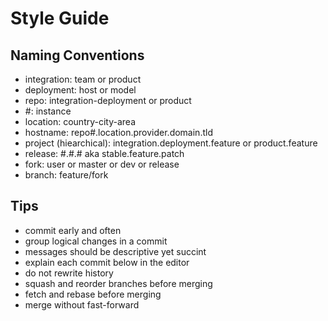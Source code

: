 Style Guide
===========

Naming Conventions
------------------
* integration: team or product
* deployment: host or model
* repo: integration-deployment or product
* #: instance
* location: country-city-area
* hostname: repo#.location.provider.domain.tld
* project (hiearchical): integration.deployment.feature or product.feature
* release: #.#.# aka stable.feature.patch
* fork: user or master or dev or release
* branch: feature/fork

Tips
----
* commit early and often
* group logical changes in a commit
* messages should be descriptive yet succint
* explain each commit below in the editor
* do not rewrite history
* squash and reorder branches before merging
* fetch and rebase before merging
* merge without fast-forward
